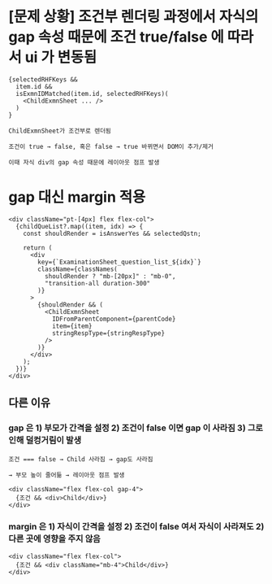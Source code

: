 

# [문제 상황] 조건부 렌더링 과정에서 자식의 gap 속성 때문에 조건 true/false 에 따라서 ui 가 변동됨
```tsx
{selectedRHFKeys &&
  item.id &&
  isExmnIDMatched(item.id, selectedRHFKeys)(
    <ChildExmnSheet ... />
  )
}
```

```
ChildExmnSheet가 조건부로 렌더됨

조건이 true → false, 혹은 false → true 바뀌면서 DOM이 추가/제거

이때 자식 div의 gap 속성 때문에 레이아웃 점프 발생
```

# gap 대신 margin 적용 
```tsx
<div className="pt-[4px] flex flex-col">
  {childQueList?.map((item, idx) => {
    const shouldRender = isAnswerYes && selectedQstn;

    return (
      <div
        key={`ExaminationSheet_question_list_${idx}`}
        className={classNames(
          shouldRender ? "mb-[20px]" : "mb-0",
          "transition-all duration-300"
        )}
      >
        {shouldRender && (
          <ChildExmnSheet
            IDFromParentComponent={parentCode}
            item={item}
            stringRespType={stringRespType}
          />
        )}
      </div>
    );
  })}
</div>
```

## 다른 이유 

### gap 은 1) 부모가 간격을 설정 2) 조건이 false 이면 gap 이 사라짐 3) 그로인해 덜컹거림이 발생
```
조건 === false → Child 사라짐 → gap도 사라짐

→ 부모 높이 줄어듦 → 레이아웃 점프 발생
```
```tsx
<div className="flex flex-col gap-4">
  {조건 && <div>Child</div>}
</div>

```

### margin 은 1) 자식이 간격을 설정 2) 조건이 false 여서 자식이 사라져도 2) 다른 곳에 영향을 주지 않음 
```tsx
<div className="flex flex-col">
  {조건 && <div className="mb-4">Child</div>}
</div>
```